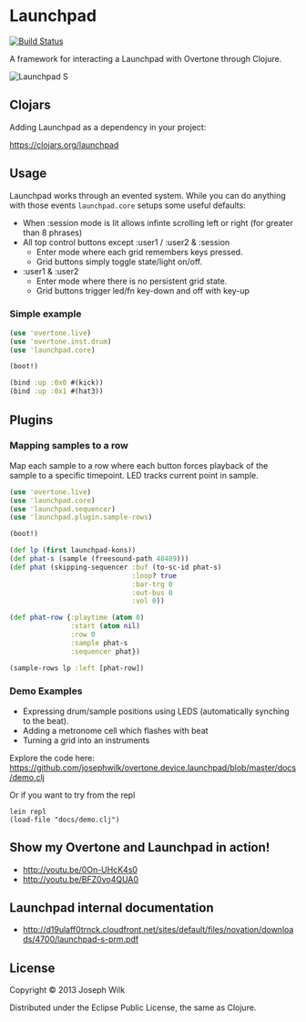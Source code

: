 # Launchpad

[![Build Status](https://travis-ci.org/josephwilk/overtone.device.launchpad.png)](https://travis-ci.org/josephwilk/overtone.device.launchpad)

A framework for interacting a Launchpad with Overtone through Clojure.

![Launchpad S](http://s24.postimg.org/tn4w9d7j5/687474703a2f2f7331302e706f7374696d672e6f72672f6d.jpg)

## Clojars

Adding Launchpad as a dependency in your project:

https://clojars.org/launchpad

## Usage

Launchpad works through an evented system. While you can do anything with those events `launchpad.core` setups some
useful defaults:

* When :session mode is lit allows infinte scrolling left or right (for greater than 8 phrases)
* All top control buttons except :user1 / :user2 & :session
  * Enter mode where each grid remembers keys pressed.
  * Grid buttons simply toggle state/light on/off.
* :user1 & :user2
  * Enter mode where there is no persistent grid state.
  * Grid buttons trigger led/fn key-down and off with key-up

### Simple example

```clojure
(use 'overtone.live)
(use 'overtone.inst.drum)
(use 'launchpad.core)

(boot!)

(bind :up :0x0 #(kick))
(bind :up :0x1 #(hat3))
```

## Plugins

### Mapping samples to a row

Map each sample to a row where each button forces playback of the sample to a specific timepoint. LED tracks current point in sample.

```clojure
(use 'overtone.live)
(use 'launchpad.core)
(use 'launchpad.sequencer)
(use 'launchpad.plugin.sample-rows)

(boot!)

(def lp (first launchpad-kons))
(def phat-s (sample (freesound-path 48489)))
(def phat (skipping-sequencer :buf (to-sc-id phat-s)
                              :loop? true
                              :bar-trg 0
                              :out-bus 0
                              :vol 0))

(def phat-row {:playtime (atom 0)
               :start (atom nil)
               :row 0
               :sample phat-s
               :sequencer phat})

(sample-rows lp :left [phat-row])
```

### Demo Examples

* Expressing drum/sample positions using LEDS (automatically synching to the beat).
* Adding a metronome cell which flashes with beat
* Turning a grid into an instruments

Explore the code here: https://github.com/josephwilk/overtone.device.launchpad/blob/master/docs/demo.clj

Or if you want to try from the repl

```
lein repl
(load-file "docs/demo.clj")
```

## Show my Overtone and Launchpad in action!

* http://youtu.be/0On-UHcK4s0
* http://youtu.be/BFZ0vo4QUA0

## Launchpad internal documentation

* http://d19ulaff0trnck.cloudfront.net/sites/default/files/novation/downloads/4700/launchpad-s-prm.pdf

## License

Copyright © 2013 Joseph Wilk

Distributed under the Eclipse Public License, the same as Clojure.
